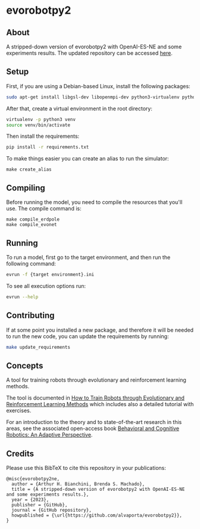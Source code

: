 # evorobotpy2

## About
A stripped-down version of evorobotpy2 with OpenAI-ES-NE and some experiments results. The updated repository can be accessed [here](https://github.com/Brenda-Machado/stripped-down-version-of-evorobotpy2).

## Setup

First, if you are using a Debian-based Linux, install the following packages:
```bash
sudo apt-get install libgsl-dev libopenmpi-dev python3-virtualenv python3-dev python3-tk make g++
```
After that, create a virtual environment in the root directory:
```bash
virtualenv -p python3 venv
source venv/bin/activate
```
Then install the requirements:
```bash
pip install -r requirements.txt
```

To make things easier you can create an alias to run the simulator:
```
make create_alias
```

## Compiling

Before running the model, you need to compile the resources that you'll use.
The compile command is:
```
make compile_erdpole
make compile_evonet
```

## Running

To run a model, first go to the target environment, and then run the following command:
```bash
evrun -f {target environment}.ini
```
To see all execution options run:
```bash
evrun --help
```

## Contributing

If at some point you installed a new package, and therefore it will be needed to run the new code, you can update the requirements by running:
```bash
make update_requirements
```

## Concepts

A tool for training robots through evolutionary and reinforcement learning methods.

The tool is documented in [How to Train Robots through Evolutionary and Reinforcement Learning Methods](https://bacrobotics.com/Chapter13.html) which includes also a detailed tutorial with exercises.

For an introduction to the theory and to state-of-the-art research in this areas, see the associated open-access book [Behavioral and Cognitive Robotics: An Adaptive Perspective](https://bacrobotics.com).

## Credits

Please use this BibTeX to cite this repository in your publications:
```
@misc{evorobotpy2ne,
  author = {Arthur H. Bianchini, Brenda S. Machado},
  title = {A stripped-down version of evorobotpy2 with OpenAI-ES-NE and some experiments results.},
  year = {2023},
  publisher = {GitHub},
  journal = {GitHub repository},
  howpublished = {\url{https://github.com/alvaporta/evorobotpy2}},
}
```
